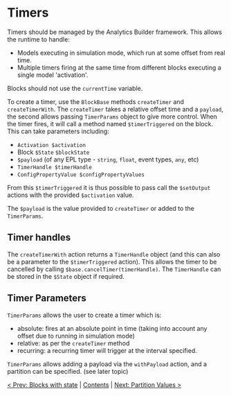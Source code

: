# Timers

Timers should be managed by the Analytics Builder framework.  This allows the runtime to handle:

* Models executing in simulation mode, which run at some offset from real time.
* Multiple timers firing at the same time from different blocks executing a single model 'activation'.

Blocks should not use the `currentTime` variable.

To create a timer, use the `BlockBase` methods `createTimer` and `createTimerWith`.  The `createTimer` takes a relative offset time and a `payload`, the second allows passing `TimerParams` object to give more control.  When the timer fires, it will call a method named `$timerTriggered` on the block.  This can take parameters including:

* `Activation $activation`
* Block `$State` `$blockState`
* `$payload` (of any EPL type - `string`, `float`, event types, `any`, etc)
* `TimerHandle $timerHandle`
* `ConfigPropertyValue $configPropertyValues`

From this `$timerTriggered` it is thus possible to pass call the `$setOutput` actions with the provided `$activation` value.

The `$payload` is the value provided to `createTimer` or added to the `TimerParams`.

## Timer handles

The `createTimerWith` action returns a `TimerHandle` object (and this can also be a parameter to the `$timerTriggered` action).  This allows the timer to be cancelled by calling `$base.cancelTimer(timerHandle)`.  The `TimerHandle` can be stored in the `$State` object if required.

## Timer Parameters

`TimerParams` allows the user to create a timer which is:

* absolute: fires at an absolute point in time (taking into account any offset due to running in simulation mode)
* relative: as per the `createTimer` method
* recurring: a recurring timer will trigger at the interval specified.

`TimerParams` allows adding a payload via the `withPayload` action, and a partition can be specified. (see later topic)

[< Prev: Blocks with state](050-State.md) | [Contents](000-contents.md) | [Next: Partition Values >](070-Partitions.md) 

